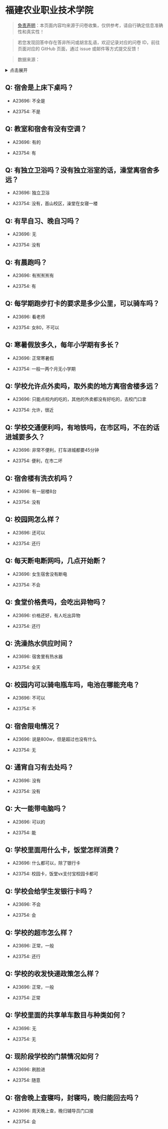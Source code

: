 # 福建农业职业技术学院

> [免责声明](https://colleges.chat/#_3)：本页面内容均来源于问卷收集，仅供参考，请自行确定信息准确性和真实性！

> 若您发现回答中存在答非所问或胡言乱语，欢迎记录对应的问卷 ID，前往页面对应的 GitHub 页面，通过 issue 或邮件等方式提交反馈！

> 数据来源：

<details><summary>点击展开</summary>
<ul>
<li>A23696: 匿名 (2024 年 06 月)</li>
<li>A23754: 匿名 (2024 年 06 月)</li>
</ul>
</details>

## Q: 宿舍是上床下桌吗？

- A23696: 不全是

- A23754: 不是

## Q: 教室和宿舍有没有空调？

- A23696: 有的

- A23754: 有

## Q: 有独立卫浴吗？没有独立浴室的话，澡堂离宿舍多远？

- A23696: 独立卫浴

- A23754: 没有，首山校区，澡堂在女寝一楼

## Q: 有早自习、晚自习吗？

- A23696: 无

- A23754: 没有

## Q: 有晨跑吗？

- A23696: 有🈶🈶🈶有

- A23754: 有

## Q: 每学期跑步打卡的要求是多少公里，可以骑车吗？

- A23696: 看老师

- A23754: 女80，不可以

## Q: 寒暑假放多久，每年小学期有多长？

- A23696: 正常寒暑假

- A23754: 一般一两个月无小学期

## Q: 学校允许点外卖吗，取外卖的地方离宿舍楼多远？

- A23696: 只能点校内的吃的，其他的外卖都没有好吃的，去校门口拿

- A23754: 允许，很近

## Q: 学校交通便利吗，有地铁吗，在市区吗，不在的话进城要多久？

- A23696: 非常不便利，打车进城都要45分钟

- A23754: 便利，在市二坏

## Q: 宿舍楼有洗衣机吗？

- A23696: 有一层楼8台

- A23754: 没有

## Q: 校园网怎么样？

- A23696: 还可以

- A23754: 还行

## Q: 每天断电断网吗，几点开始断？

- A23696: 女生宿舍没有断电

- A23754: 不会

## Q: 食堂价格贵吗，会吃出异物吗？

- A23696: 价格还好，有人吃出异物

- A23754: 还行

## Q: 洗澡热水供应时间？

- A23696: 宿舍里有热水器

- A23754: 全天

## Q: 校园内可以骑电瓶车吗，电池在哪能充电？

- A23696: 不可以

- A23754: 不

## Q: 宿舍限电情况？

- A23696: 说是800w，但是超过也没有什么

- A23754: 无

## Q: 通宵自习有去处吗？

- A23696: 没有

- A23754: 没有

## Q: 大一能带电脑吗？

- A23696: 可以的

- A23754: 能

## Q: 学校里面用什么卡，饭堂怎样消费？

- A23696: 什么都可以，除了银行卡

- A23754: 校园卡，饭堂vx支付宝校园卡都可

## Q: 学校会给学生发银行卡吗？

- A23696: 不会

- A23754: 会

## Q: 学校的超市怎么样？

- A23696: 正常，一般

- A23754: 还行

## Q: 学校的收发快递政策怎么样？

- A23696: 正常，一般

- A23754: 正常

## Q: 学校里面的共享单车数目与种类如何？

- A23696: 无

- A23754: 无

## Q: 现阶段学校的门禁情况如何？

- A23696: 刷脸进

- A23754: 随意

## Q: 宿舍晚上查寝吗，封寝吗，晚归能回去吗？

- A23696: 周天晚上查，晚归辅导员门口接

- A23754: 会

